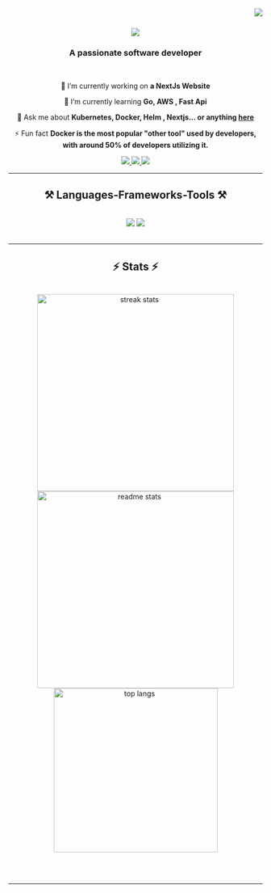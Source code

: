 <!--
**Bouchiba43/Bouchiba43** is a ✨ _special_ ✨ repository because its `README.md` (this file) appears on your GitHub profile.

Here are some ideas to get you started:

- 🔭 I’m currently working on ...
- 🌱 I’m currently learning ...
- 👯 I’m looking to collaborate on ...
- 🤔 I’m looking for help with ...
- 💬 Ask me about ...
- 📫 How to reach me: ...
- 😄 Pronouns: ...
- ⚡ Fun fact: ...
-->
<img align="right" src="https://visitor-badge.laobi.icu/badge?page_id=Bouchiba43.Bouchiba43" />

<h1 align="center">
    <img src="https://readme-typing-svg.herokuapp.com/?font=Righteous&size=35&center=true&vCenter=true&width=500&height=70&duration=4000&lines=Hi+There!+👋;+I'm+Ahmed+Bouchiba!;" />
</h1>

<h3 align="center">A passionate software developer </h3>

<br/>

<div align="center">
 
 🔭 I’m currently working on **a NextJs Website**
 
 🌱 I’m currently learning **Go, AWS , Fast Api**

💬 Ask me about **Kubernetes, Docker, Helm , Nextjs... or anything [here](https://github.com/Bouchiba43/Bouchiba43/issues)**

⚡ Fun fact **Docker is the most popular "other tool" used by developers, with around 50% of developers utilizing it.**

 </div>
 
<div align="center"> 
  <a href="mailto: bouchibaahmed43@gmail.com">
    <img src="https://img.shields.io/badge/Gmail-333333?style=for-the-badge&logo=gmail&logoColor=red" />
  </a>
  <a href="https://www.linkedin.com/in/bouchiba43" target="_blank">
    <img src="https://img.shields.io/badge/LinkedIn-0077B5?style=for-the-badge&logo=linkedin&logoColor=white" target="_blank" />
  </a>
  <a href="" target="_blank">
     <img src="https://img.shields.io/badge/Portfolio-FF5722?style=for-the-badge&logo=todoist&logoColor=white" target="_blank" /> <!-- sqlite, safari, google-chrome are other good icon options -->
  </a>
</div>

 <hr/>
 
<h2 align="center">⚒️ Languages-Frameworks-Tools ⚒️</h2>
<br/>
<div align="center">
    <img src="https://skillicons.dev/icons?i=kubernetes,docker,aws,linux,prisma,laravel,tailwind,git,django" />
    <img src="https://skillicons.dev/icons?i=nodejs,python,javascript,typescript,express,mongodb,go,c,java,nextjs,mysql,fastapi" /><br>
</div>

<br/>
<hr/>

<h2 align="center">⚡ Stats ⚡</h2>
<br>
<div align=center>
  <img width=390 src="https://streak-stats.demolab.com/?user=Bouchiba43&currStreakNum=2FD3EB&fire=pink&sideLabels=2FD3EB&date_format=M j[, Y]&theme=react&border_radius=10" alt="streak stats"/>
  <img width=390 src="https://github-readme-stats.vercel.app/api?username=Bouchiba43&count_private=true&show_icons=true&theme=react&rank_icon=github&border_radius=10" alt="readme stats" />
  <br/>
  <img width=325 align="center" src="https://github-readme-stats.vercel.app/api/top-langs/?username=Bouchiba43&hide=HTML&langs_count=8&layout=compact&theme=react&border_radius=10&size_weight=0.5&count_weight=0.5&exclude_repo=github-readme-stats" alt="top langs" />
</div>

<br/><br/>

<hr/>


